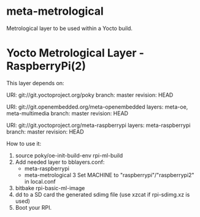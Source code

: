 # meta-metrological
Metrological layer to be used within a Yocto build.

Yocto Metrological Layer - RaspberryPi(2)
================================

This layer depends on:

URI: git://git.yoctoproject.org/poky
branch: master
revision: HEAD

URI: git://git.openembedded.org/meta-openembedded
layers: meta-oe, meta-multimedia
branch: master
revision: HEAD

URI: git://git.yoctoproject.org/meta-raspberrypi
layers: meta-raspberrypi
branch: master
revision: HEAD

How to use it:

1. source poky/oe-init-build-env rpi-ml-build
2. Add needed layer to bblayers.conf:
    - meta-raspberrypi
    - meta-metrological
3  Set MACHINE to "raspberrypi"/"raspberrypi2" in local.conf
4. bitbake rpi-basic-ml-image
5. dd to a SD card the generated sdimg file (use xzcat if rpi-sdimg.xz is used)
6. Boot your RPI.

